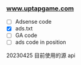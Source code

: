 ### www.uptapgame.com

- [ ] Adsense code
- [x] ads.txt
- [ ] GA code
- [ ] ads code in position

20230425
目前使用的源 api


